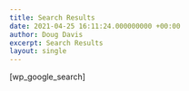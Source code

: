 ```yaml
---
title: Search Results
date: 2021-04-25 16:11:24.000000000 +00:00
author: Doug Davis
excerpt: Search Results
layout: single
---
```

[wp\_google\_search]
